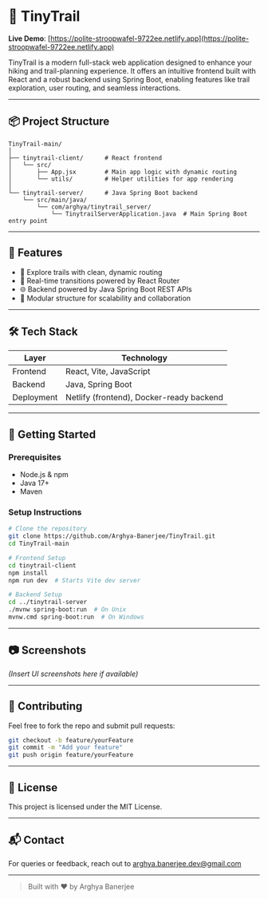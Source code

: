 # 🥾 TinyTrail

**Live Demo**: [https://polite-stroopwafel-9722ee.netlify.app](https://polite-stroopwafel-9722ee.netlify.app)

TinyTrail is a modern full-stack web application designed to enhance your hiking and trail-planning experience. It offers an intuitive frontend built with React and a robust backend using Spring Boot, enabling features like trail exploration, user routing, and seamless interactions.

---

## 📦 Project Structure

```
TinyTrail-main/
│
├── tinytrail-client/      # React frontend
│   └── src/
│       ├── App.jsx        # Main app logic with dynamic routing
│       └── utils/         # Helper utilities for app rendering
│
└── tinytrail-server/      # Java Spring Boot backend
    └── src/main/java/
        └── com/arghya/tinytrail_server/
            └── TinytrailServerApplication.java  # Main Spring Boot entry point
```

---

## 🚀 Features

- 📍 Explore trails with clean, dynamic routing
- 🔄 Real-time transitions powered by React Router
- 🌐 Backend powered by Java Spring Boot REST APIs
- 🧩 Modular structure for scalability and collaboration

---

## 🛠️ Tech Stack

| Layer        | Technology         |
|--------------|--------------------|
| Frontend     | React, Vite, JavaScript |
| Backend      | Java, Spring Boot |
| Deployment   | Netlify (frontend), Docker-ready backend |

---

## 🧪 Getting Started

### Prerequisites

- Node.js & npm
- Java 17+
- Maven

### Setup Instructions

```bash
# Clone the repository
git clone https://github.com/Arghya-Banerjee/TinyTrail.git
cd TinyTrail-main

# Frontend Setup
cd tinytrail-client
npm install
npm run dev  # Starts Vite dev server

# Backend Setup
cd ../tinytrail-server
./mvnw spring-boot:run  # On Unix
mvnw.cmd spring-boot:run  # On Windows
```

---

## 📷 Screenshots

*(Insert UI screenshots here if available)*

---

## 🤝 Contributing

Feel free to fork the repo and submit pull requests:

```bash
git checkout -b feature/yourFeature
git commit -m "Add your feature"
git push origin feature/yourFeature
```

---

## 📄 License

This project is licensed under the MIT License.

---

## 📬 Contact

For queries or feedback, reach out to [arghya.banerjee.dev@gmail.com](mailto:arghya.banerjee.dev@gmail.com)

---

> Built with ❤️ by Arghya Banerjee
